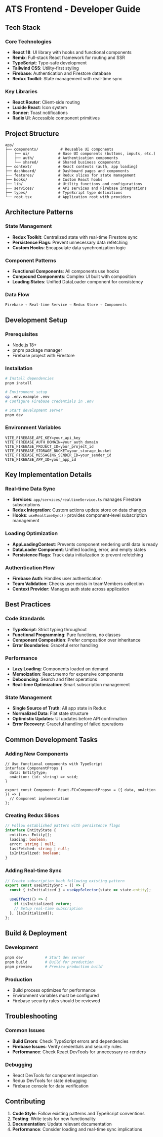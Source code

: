 # ATS Frontend - Developer Guide

## Tech Stack

### Core Technologies
- **React 18**: UI library with hooks and functional components
- **Remix**: Full-stack React framework for routing and SSR
- **TypeScript**: Type-safe development
- **Tailwind CSS**: Utility-first styling
- **Firebase**: Authentication and Firestore database
- **Redux Toolkit**: State management with real-time sync

### Key Libraries
- **React Router**: Client-side routing
- **Lucide React**: Icon system
- **Sonner**: Toast notifications
- **Radix UI**: Accessible component primitives

## Project Structure

```
app/
├── components/          # Reusable UI components
│   ├── ui/             # Base UI components (buttons, inputs, etc.)
│   ├── auth/           # Authentication components
│   └── shared/         # Shared business components
├── context/            # React contexts (auth, app loading)
├── dashboard/          # Dashboard pages and components
├── features/           # Redux slices for state management
├── hooks/              # Custom React hooks
├── lib/                # Utility functions and configurations
├── services/           # API services and Firebase integrations
├── types/              # TypeScript type definitions
└── root.tsx            # Application root with providers
```

## Architecture Patterns

### State Management
- **Redux Toolkit**: Centralized state with real-time Firestore sync
- **Persistence Flags**: Prevent unnecessary data refetching
- **Custom Hooks**: Encapsulate data synchronization logic

### Component Patterns
- **Functional Components**: All components use hooks
- **Compound Components**: Complex UI built with composition
- **Loading States**: Unified DataLoader component for consistency

### Data Flow
```
Firebase → Real-time Service → Redux Store → Components
```

## Development Setup

### Prerequisites
- Node.js 18+
- pnpm package manager
- Firebase project with Firestore

### Installation
```bash
# Install dependencies
pnpm install

# Environment setup
cp .env.example .env
# Configure Firebase credentials in .env

# Start development server
pnpm dev
```

### Environment Variables
```env
VITE_FIREBASE_API_KEY=your_api_key
VITE_FIREBASE_AUTH_DOMAIN=your_auth_domain
VITE_FIREBASE_PROJECT_ID=your_project_id
VITE_FIREBASE_STORAGE_BUCKET=your_storage_bucket
VITE_FIREBASE_MESSAGING_SENDER_ID=your_sender_id
VITE_FIREBASE_APP_ID=your_app_id
```

## Key Implementation Details

### Real-time Data Sync
- **Services**: `app/services/realtimeService.ts` manages Firestore subscriptions
- **Redux Integration**: Custom actions update store on data changes
- **Hooks**: `useRealtimeSync()` provides component-level subscription management

### Loading Optimization
- **AppLoadingContext**: Prevents component rendering until data is ready
- **DataLoader Component**: Unified loading, error, and empty states
- **Persistence Flags**: Track data initialization to prevent refetching

### Authentication Flow
- **Firebase Auth**: Handles user authentication
- **Team Validation**: Checks user exists in teamMembers collection
- **Context Provider**: Manages auth state across application

## Best Practices

### Code Standards
- **TypeScript**: Strict typing throughout
- **Functional Programming**: Pure functions, no classes
- **Component Composition**: Prefer composition over inheritance
- **Error Boundaries**: Graceful error handling

### Performance
- **Lazy Loading**: Components loaded on demand
- **Memoization**: React.memo for expensive components  
- **Debouncing**: Search and filter operations
- **Real-time Optimization**: Smart subscription management

### State Management
- **Single Source of Truth**: All app state in Redux
- **Normalized Data**: Flat state structure
- **Optimistic Updates**: UI updates before API confirmation
- **Error Recovery**: Graceful handling of failed operations

## Common Development Tasks

### Adding New Components
```tsx
// Use functional components with TypeScript
interface ComponentProps {
  data: EntityType;
  onAction: (id: string) => void;
}

export const Component: React.FC<ComponentProps> = ({ data, onAction }) => {
  // Component implementation
};
```

### Creating Redux Slices
```typescript
// Follow established pattern with persistence flags
interface EntityState {
  entities: Entity[];
  loading: boolean;
  error: string | null;
  lastFetched: string | null;
  isInitialized: boolean;
}
```

### Adding Real-time Sync
```typescript
// Create subscription hook following existing pattern
export const useEntitySync = () => {
  const { isInitialized } = useAppSelector(state => state.entity);
  
  useEffect(() => {
    if (isInitialized) return;
    // Setup real-time subscription
  }, [isInitialized]);
};
```

## Build & Deployment

### Development
```bash
pnpm dev          # Start dev server
pnpm build        # Build for production
pnpm preview      # Preview production build
```

### Production
- Build process optimizes for performance
- Environment variables must be configured
- Firebase security rules should be reviewed

## Troubleshooting

### Common Issues
- **Build Errors**: Check TypeScript errors and dependencies
- **Firebase Issues**: Verify credentials and security rules
- **Performance**: Check React DevTools for unnecessary re-renders

### Debugging
- React DevTools for component inspection
- Redux DevTools for state debugging
- Firebase console for data verification

## Contributing

1. **Code Style**: Follow existing patterns and TypeScript conventions
2. **Testing**: Write tests for new functionality
3. **Documentation**: Update relevant documentation
4. **Performance**: Consider loading and real-time sync implications
